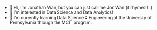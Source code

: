 - 👋 Hi, I’m Jonathan Wan, but you can just call me Jon Wan (it rhymes!) :)
- 👀 I’m interested in Data Science and Data Analytics!
- 🌱 I’m currently learning Data Science & Engineering at the University of Pennsylvania through the MCIT program.

<!---
jonwancodes/jonwancodes is a ✨ special ✨ repository because its `README.md` (this file) appears on your GitHub profile.
You can click the Preview link to take a look at your changes.
--->
